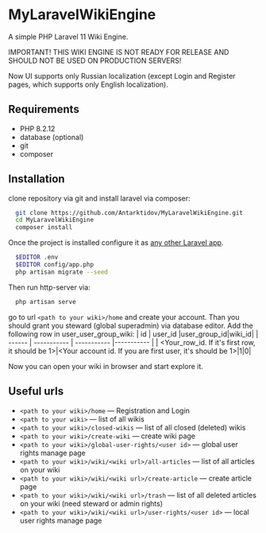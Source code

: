 
# MyLaravelWikiEngine
A simple PHP Laravel 11 Wiki Engine.

IMPORTANT! THIS WIKI ENGINE IS NOT READY FOR RELEASE AND SHOULD NOT BE USED ON PRODUCTION SERVERS!

Now UI supports only Russian localization (except Login and Register pages, which supports only English localization).

## Requirements
* PHP 8.2.12
* database (optional)
* git
* composer

## Installation
clone repository via git and install laravel via composer:
```bash
  git clone https://github.com/Antarktidov/MyLaravelWikiEngine.git
  cd MyLaravelWikiEngine
  composer install
```
Once the project is installed configure it as [any other Laravel app](https://laravel.com/docs/11.x/installation#initial-configuration).
```bash
  $EDITOR .env
  $EDITOR config/app.php
  php artisan migrate --seed
```
Then run http-server via:
```bash
  php artisan serve
```
go to url `<path to your wiki>/home`
and create your account.
Than you should grant you steward (global superadmin) via database editor.
Add the following row in user_user_group_wiki:
| id | user_id |user_group_id|wiki_id|
| ------ | ----------- | ----------- |----------- |
| <Your_row_id. If it's first row, it should be 1>|<Your account id. If you are first user, it's should be 1>|1|0|

Now you can open your wiki in browser and start explore it.

## Useful urls
* `<path to your wiki>/home` — Registration and Login
* `<path to your wiki>` — list of all wikis
* `<path to your wiki>/closed-wikis` — list of all closed (deleted) wikis
* `<path to your wiki>/create-wiki` — create wiki page
* `<path to your wiki>/global-user-rights/<user id>` — global user rights manage page
* `<path to your wiki>/wiki/<wiki url>/all-articles` — list of all articles on your wiki
* `<path to your wiki>/wiki/<wiki url>/create-article` — create article page
* `<path to your wiki>/wiki/<wiki url>/trash` — list of all deleted articles on your wiki (need steward or admin rights)
* `<path to your wiki>/wiki/<wiki url>/user-rights/<user id>` — local user rights manage page